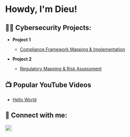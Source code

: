 <h1>Howdy, I'm Dieu! </h1>

<h2>👨‍💻 Cybersecurity Projects:</h2>

- <b>Project 1</b>
  - [Compliance Framework Mapping & Implementation](https://github.com/itsDieuDao/Compliance-Framework-Mapping-Implementation)

- <b>Project 2</b>
  - [Regulatory Mapping & Risk Assessment](github.com/itsDieuDao/Regulatory-Mapping-Risk-Assessment)

  
<h2>📺 Popular YouTube Videos</h2>

- [Hello World](https://www.youtube.com/watch?v=a83ASGn_V_s)


<h2> 🤳 Connect with me:</h2>


[<img align="left" alt="DieuDao | LinkedIn" width="22px" src="https://cdn.jsdelivr.net/npm/simple-icons@v3/icons/linkedin.svg" />][linkedin]



[linkedin]: https://www.linkedin.com/in/dieu-dao-506a1a126/

<!--
**joshmadakor1/joshmadakor1** is a ✨ _special_ ✨ repository because its `README.md` (this file) appears on your GitHub profile.

Here are some ideas to get you started:

- 🔭 I’m currently working on ...
- 🌱 I’m currently learning ...
- 👯 I’m looking to collaborate on ...
- 🤔 I’m looking for help with ...
- 💬 Ask me about ...
- 📫 How to reach me: ...
- 😄 Pronouns: ...
- ⚡ Fun fact: ...
-->
